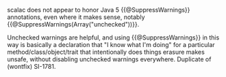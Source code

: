 scalac does not appear to honor Java 5 {{@SuppressWarnings}} annotations, even where it makes sense, notably {{@SuppressWarnings(Array("unchecked"))}}.

Unchecked warnings are helpful, and using {{@SuppressWarnings}} in this way is basically a declaration that "I know what I'm doing" for a particular method/class/object/trait that intentionally does things erasure makes unsafe, without disabling unchecked warnings everywhere.
Duplicate of (wontfix) SI-1781.
